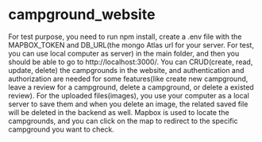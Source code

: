 # campground_website
For test purpose, you need to run npm install, create a .env file with the MAPBOX_TOKEN and DB_URL(the mongo Atlas url for your server. For test, you can use local computer as server) in the main folder, and then you should be able to go to http://localhost:3000/.
You can CRUD(create, read, update, delete) the campgrounds in the website, and authentication and authorization are needed for some features(like create new campground, leave a review for a campground, delete a campground, or delete a existed review). For the uploaded files(images), you use your computer as a local server to save them and when you delete an image, the related saved file will be deleted in the backend as well. 
Mapbox is used to locate the campgrounds, and you can click on the map to redirect to the specific campground you want to check.
